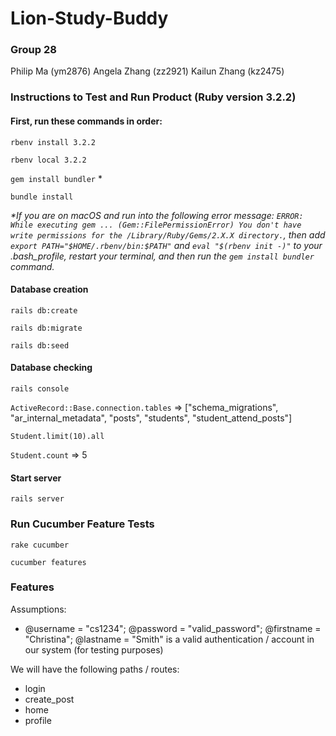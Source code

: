 # Lion-Study-Buddy

### Group 28
Philip Ma (ym2876)
Angela Zhang (zz2921)
Kailun Zhang (kz2475)

### Instructions to Test and Run Product (Ruby version 3.2.2)

#### First, run these commands in order:
  `rbenv install 3.2.2`
  
  `rbenv local 3.2.2`
  
  `gem install bundler` *
  
  `bundle install`

*\*If you are on macOS and run into the following error message: `ERROR: While executing gem ... (Gem::FilePermissionError) You don't have write permissions for the /Library/Ruby/Gems/2.X.X directory.`, then add `export PATH="$HOME/.rbenv/bin:$PATH"` and
`eval "$(rbenv init -)"` to your .bash_profile, restart your terminal, and then run the `gem install bundler` command.*

#### Database creation
  `rails db:create`
  
  `rails db:migrate`
  
  `rails db:seed`

#### Database checking
  `rails console`
  
  `ActiveRecord::Base.connection.tables` => ["schema_migrations", "ar_internal_metadata", "posts", "students", "student_attend_posts"]
  
  `Student.limit(10).all`
  
  `Student.count` => 5

#### Start server
  `rails server`

### Run Cucumber Feature Tests
  `rake cucumber`

  `cucumber features`

### Features
Assumptions:

- @username = "cs1234"; @password = "valid_password"; @firstname = "Christina"; @lastname = "Smith" is a valid authentication / account in our system (for testing purposes)

We will have the following paths / routes:
- login
- create_post
- home
- profile

